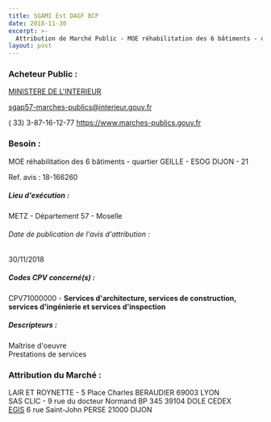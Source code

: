 ```yaml
---
title: SGAMI Est DAGF BCP
date: 2018-11-30
excerpt: >-
  Attribution de Marché Public - MOE réhabilitation des 6 bâtiments - quartier GEILLE - ESOG DIJON - 21
layout: post
---
```


### Acheteur Public : 
<a href="/acheteur-131/siren-110014016"> MINISTERE DE L'INTERIEUR</a><br/>



sgap57-marches-publics@interieur.gouv.fr

( 33) 3-87-16-12-77
https://www.marches-publics.gouv.fr
### Besoin :

MOE réhabilitation des 6 bâtiments - quartier GEILLE - ESOG DIJON - 21

Ref. avis : 18-166260


##### Lieu d'exécution :

METZ - Département 57 - Moselle

###### Date de publication de l'avis d'attribution : 
30/11/2018

##### Codes CPV concerné(s) :
CPV71000000 - **Services d'architecture, services de construction, services d'ingénierie et services d'inspection** <br/>

##### Descripteurs :
Maîtrise d'oeuvre <br/>
Prestations de services <br/>

### Attribution du Marché :
LAIR ET ROYNETTE - 5 Place Charles BERAUDIER 69003 LYON <br/>
SAS CLIC - 9 rue du docteur Normand BP 345 39104 DOLE CEDEX <br/>
<a href="/entreprise-566/siren-493334429"> EGIS</a>    6 rue Saint-John PERSE 21000 DIJON <br/>
